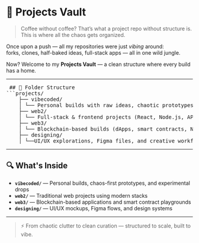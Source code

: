 # 🧠 Projects Vault

> Coffee without coffee? That’s what a project repo without structure is.  
> This is where all the chaos gets organized.

Once upon a push — all my repositories were just *vibing* around:  
forks, clones, half-baked ideas, full-stack apps — all in one wild jungle.

Now? Welcome to my **Projects Vault** — a clean structure where every build has a home.

---

<pre> ## 📂 Folder Structure
```projects/
    ├── vibecoded/
    │ └── Personal builds with raw ideas, chaotic prototypes & pure vibes
    ├── web2/
    │ └── Full-stack & frontend projects (React, Node.js, APIs, etc.)
    ├── web3/
    │ └── Blockchain-based builds (dApps, smart contracts, NFTs, etc.)
    ├── designing/
    │ └──UI/UX explorations, Figma files, and creative workflows``` </pre>

---

## 🔍 What's Inside

- **`vibecoded/`** — Personal builds, chaos-first prototypes, and experimental drops  
- **`web2/`** — Traditional web projects using modern stacks  
- **`web3/`** — Blockchain-based applications and smart contract playgrounds  
- **`designing/`** — UI/UX mockups, Figma flows, and design systems

---

> ⚡ From chaotic clutter to clean curation — structured to scale, built to vibe.
